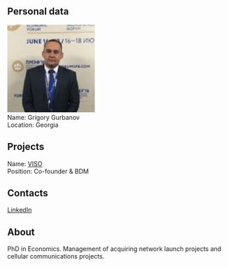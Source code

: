## Personal data
![grigory gurbanov photo](photo/grigory_gurbanov.jpg)  
Name:   Grigory Gurbanov  
Location: Georgia  
## Projects 
Name: [VISO](../projects/viso.md)  
Position: Co-founder & BDM   
## Contacts
[LinkedIn](https://www.linkedin.com/in/grigory-gurbanov-28478694/)    
## About
PhD in Economics. Management of acquiring network launch projects and cellular communications projects.
